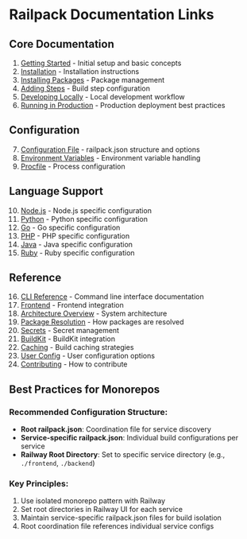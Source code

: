 # Railpack Documentation Links

## Core Documentation
1. [Getting Started](https://railpack.com/getting-started) - Initial setup and basic concepts
2. [Installation](https://railpack.com/installation) - Installation instructions
3. [Installing Packages](https://railpack.com/guides/installing-packages) - Package management
4. [Adding Steps](https://railpack.com/guides/adding-steps) - Build step configuration
5. [Developing Locally](https://railpack.com/guides/developing-locally) - Local development workflow
6. [Running in Production](https://railpack.com/guides/running-railpack-in-production) - Production deployment best practices

## Configuration
7. [Configuration File](https://railpack.com/config/file) - railpack.json structure and options
8. [Environment Variables](https://railpack.com/config/environment-variables) - Environment variable handling
9. [Procfile](https://railpack.com/config/procfile) - Process configuration

## Language Support
10. [Node.js](https://railpack.com/languages/node) - Node.js specific configuration
11. [Python](https://railpack.com/languages/python) - Python specific configuration
12. [Go](https://railpack.com/languages/golang) - Go specific configuration
13. [PHP](https://railpack.com/languages/php) - PHP specific configuration
14. [Java](https://railpack.com/languages/java) - Java specific configuration
15. [Ruby](https://railpack.com/languages/ruby) - Ruby specific configuration

## Reference
16. [CLI Reference](https://railpack.com/reference/cli) - Command line interface documentation
17. [Frontend](https://railpack.com/reference/frontend) - Frontend integration
18. [Architecture Overview](https://railpack.com/architecture/overview) - System architecture
19. [Package Resolution](https://railpack.com/architecture/package-resolution) - How packages are resolved
20. [Secrets](https://railpack.com/architecture/secrets) - Secret management
21. [BuildKit](https://railpack.com/architecture/buildkit) - BuildKit integration
22. [Caching](https://railpack.com/architecture/caching) - Build caching strategies
23. [User Config](https://railpack.com/architecture/user-config) - User configuration options
24. [Contributing](https://railpack.com/contributing) - How to contribute

## Best Practices for Monorepos

### Recommended Configuration Structure:
- **Root railpack.json**: Coordination file for service discovery
- **Service-specific railpack.json**: Individual build configurations per service
- **Railway Root Directory**: Set to specific service directory (e.g., `./frontend`, `./backend`)

### Key Principles:
1. Use isolated monorepo pattern with Railway
2. Set root directories in Railway UI for each service
3. Maintain service-specific railpack.json files for build isolation
4. Root coordination file references individual service configs
